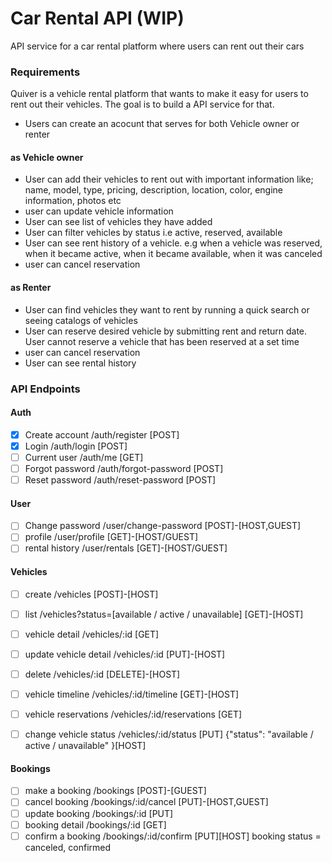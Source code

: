 # Car Rental API (WIP)

API service for a car rental platform where users can rent out their cars

### Requirements

Quiver is a vehicle rental platform that wants to make it easy for users to rent out their vehicles. The goal is to build a API service for that.

- Users can create an acocunt that serves for both Vehicle owner or renter

#### as Vehicle owner

- User can add their vehicles to rent out with important information like; name, model, type, pricing, description, location, color, engine information, photos etc
- user can update vehicle information
- User can see list of vehicles they have added
- User can filter vehicles by status i.e active, reserved, available
- User can see rent history of a vehicle. e.g when a vehicle was reserved, when it became active, when it became available, when it was canceled
- user can cancel reservation

#### as Renter

- User can find vehicles they want to rent by running a quick search or seeing catalogs of vehicles
- User can reserve desired vehicle by submitting rent and return date. User cannot reserve a vehicle that has been reserved at a set time
- user can cancel reservation
- User can see rental history

### API Endpoints

#### Auth

- [x] Create account /auth/register [POST]
- [x] Login /auth/login [POST]
- [ ] Current user /auth/me [GET]
- [ ] Forgot password /auth/forgot-password [POST]
- [ ] Reset password /auth/reset-password [POST]

#### User

- [ ] Change password /user/change-password [POST]-[HOST,GUEST]
- [ ] profile /user/profile [GET]-[HOST/GUEST]
- [ ] rental history /user/rentals [GET]-[HOST/GUEST]

#### Vehicles

- [ ] create /vehicles [POST]-[HOST]
- [ ] list /vehicles?status=[available / active / unavailable] [GET]-[HOST]
- [ ] vehicle detail /vehicles/:id [GET]
- [ ] update vehicle detail /vehicles/:id [PUT]-[HOST]
- [ ] delete /vehicles/:id [DELETE]-[HOST]

- [ ] vehicle timeline /vehicles/:id/timeline [GET]-[HOST]
- [ ] vehicle reservations /vehicles/:id/reservations [GET]
- [ ] change vehicle status /vehicles/:id/status [PUT] {"status": "available / active / unavailable" }[HOST]

#### Bookings

- [ ] make a booking /bookings [POST]-[GUEST]
- [ ] cancel booking /bookings/:id/cancel [PUT]-[HOST,GUEST]
- [ ] update booking /bookings/:id [PUT]
- [ ] booking detail /bookings/:id [GET]
- [ ] confirm a booking /bookings/:id/confirm [PUT][HOST]
      booking status = canceled, confirmed
